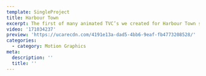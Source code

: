 ```yaml
---
template: SingleProject
title: Harbour Town
excerpt: The first of many animated TVC’s we created for Harbour Town shopping centre.
video: '171034237'
preview: 'https://ucarecdn.com/4191e13a-dad5-4bb6-9eaf-fb4773208528/'
categories:
  - category: Motion Graphics
meta:
  description: ''
  title: ''
---
```

